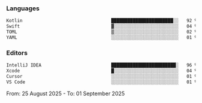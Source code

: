 <!--START_SECTION:waka-->
### Languages
```txt
Kotlin                                 ███████████████████████░░   92 %
Swift                                  ▓░░░░░░░░░░░░░░░░░░░░░░░░   04 %
TOML                                   ▒░░░░░░░░░░░░░░░░░░░░░░░░   02 %
YAML                                   ░░░░░░░░░░░░░░░░░░░░░░░░░   01 %
```

### Editors
```txt
IntelliJ IDEA                          ████████████████████████░   96 %
Xcode                                  █░░░░░░░░░░░░░░░░░░░░░░░░   04 %
Cursor                                 ░░░░░░░░░░░░░░░░░░░░░░░░░   01 %
VS Code                                ░░░░░░░░░░░░░░░░░░░░░░░░░   01 %
```

From: 25 August 2025 - To: 01 September 2025
<!--END_SECTION:waka-->
